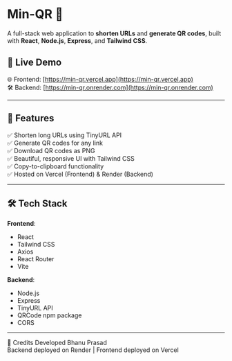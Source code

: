 # Min-QR 🚀  
A full-stack web application to **shorten URLs** and **generate QR codes**, built with **React**, **Node.js**, **Express**, and **Tailwind CSS**.

## 🔗 Live Demo
🌐 Frontend: [https://min-qr.vercel.app](https://min-qr.vercel.app)  
🛠️ Backend: [https://min-qr.onrender.com](https://min-qr.onrender.com)

---

## 📸 Features

✅ Shorten long URLs using TinyURL API  
✅ Generate QR codes for any link  
✅ Download QR codes as PNG  
✅ Beautiful, responsive UI with Tailwind CSS  
✅ Copy-to-clipboard functionality  
✅ Hosted on Vercel (Frontend) & Render (Backend)

---

## 🛠️ Tech Stack

**Frontend**:  
- React  
- Tailwind CSS  
- Axios  
- React Router  
- Vite  

**Backend**:  
- Node.js  
- Express  
- TinyURL API  
- QRCode npm package  
- CORS

---
🤝 Credits
Developed Bhanu Prasad<br />
Backend deployed on Render | Frontend deployed on Vercel
